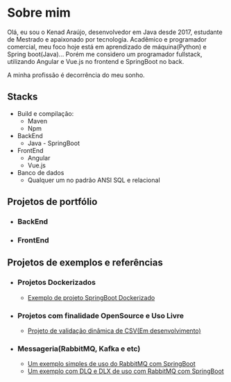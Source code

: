 # Sobre mim

Olá, eu sou o Kenad Araújo, desenvolvedor em Java desde 2017, estudante de Mestrado e apaixonado por tecnologia. Acadêmico e programador comercial, meu foco hoje está em aprendizado de máquina(Python) e Spring boot(Java)... Porém me considero um programador fullstack, utilizando Angular e Vue.js no frontend e SpringBoot no back.


A minha profissão é decorrência do meu sonho.

## Stacks
 * Build e compilação:
   * Maven
   * Npm
 * BackEnd
   * Java - SpringBoot
 * FrontEnd
   * Angular
   * Vue.js
 * Banco de dados
   * Qualquer um no padrão ANSI SQL e relacional
   
## Projetos de portfólio
  * ### BackEnd
  * ### FrontEnd
## Projetos de exemplos e referências

* ### Projetos Dockerizados
  * [Exemplo de projeto SpringBoot Dockerizado](https://github.com/KenadAraujo/docker-teste)

* ### Projetos com finalidade OpenSource e Uso Livre
  * [Projeto de validação dinâmica de CSV(Em desenvolvimento)](https://github.com/KenadAraujo/OpenCSVValidator) 
  
* ### Messageria(RabbitMQ, Kafka e etc)
  * [Um exemplo simples de uso do RabbitMQ com SpringBoot](https://github.com/KenadAraujo/rabbitmqExample)
  * [Um exemplo com DLQ e DLX de uso com RabbitMQ com SpringBoot](https://github.com/KenadAraujo/springexampledlx)

